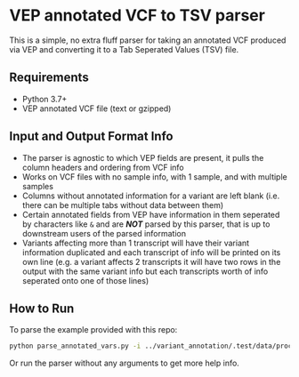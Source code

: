 # VEP annotated VCF to TSV parser

This is a simple, no extra fluff parser for taking an annotated VCF produced via VEP and converting it
to a Tab Seperated Values (TSV) file.

## Requirements

 - Python 3.7+
 - VEP annotated VCF file (text or gzipped)

## Input and Output Format Info

 - The parser is agnostic to which VEP fields are present, it pulls the column headers and ordering from VCF info
 - Works on VCF files with no sample info, with 1 sample, and with multiple samples
 - Columns without annotated information for a variant are left blank (i.e. there can be multiple tabs without
 data between them)
 - Certain annotated fields from VEP have information in them seperated by characters like `&` and are **_NOT_**
 parsed by this parser, that is up to downstream users of the parsed information
 - Variants affecting more than 1 transcript will have their variant information duplicated and each transcript
 of info will be printed on its own line (e.g. a variant affects 2 transcripts it will have two rows in the output
 with the same variant info but each transcripts worth of info seperated onto one of those lines)

## How to Run

To parse the example provided with this repo:

```sh
python parse_annotated_vars.py -i ../variant_annotation/.test/data/processed/vep/testing_variants_hg38_vep-annotated.vcf.gz -o .test/testing_variants_hg38_vep-annotated.tsv
```

Or run the parser without any arguments to get more help info.